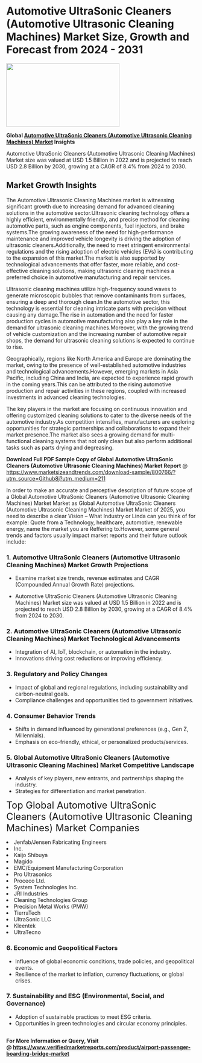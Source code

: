 <H1>Automotive UltraSonic Cleaners (Automotive Ultrasonic Cleaning Machines) Market Size, Growth and Forecast from 2024 - 2031</H1><img class="aligncenter size-medium wp-image-584254" src="https://thirdeyenews.in/wp-content/uploads/2024/09/Global-Market-Research-300x168.jpeg" alt="" width="300" height="168" /><p><strong>Global&nbsp;<a href="https://www.marketsizeandtrends.com/download-sample/800766/?utm_source=Github8j?utm_medium=211">Automotive UltraSonic Cleaners (Automotive Ultrasonic Cleaning Machines) Market</a> Insights</strong></p><p>Automotive UltraSonic Cleaners (Automotive Ultrasonic Cleaning Machines) Market size was valued at USD 1.5 Billion in 2022 and is projected to reach USD 2.8 Billion by 2030, growing at a CAGR of 8.4% from 2024 to 2030.</p><p><h2>Market Growth Insights</h2> <p>The Automotive Ultrasonic Cleaning Machines market is witnessing significant growth due to increasing demand for advanced cleaning solutions in the automotive sector.Ultrasonic cleaning technology offers a highly efficient, environmentally friendly, and precise method for cleaning automotive parts, such as engine components, fuel injectors, and brake systems.The growing awareness of the need for high-performance maintenance and improved vehicle longevity is driving the adoption of ultrasonic cleaners.Additionally, the need to meet stringent environmental regulations and the rising adoption of electric vehicles (EVs) is contributing to the expansion of this market.The market is also supported by technological advancements that offer faster, more reliable, and cost-effective cleaning solutions, making ultrasonic cleaning machines a preferred choice in automotive manufacturing and repair services.</p> <p>Ultrasonic cleaning machines utilize high-frequency sound waves to generate microscopic bubbles that remove contaminants from surfaces, ensuring a deep and thorough clean.In the automotive sector, this technology is essential for cleaning intricate parts with precision without causing any damage.The rise in automation and the need for faster production cycles in automotive manufacturing also play a key role in the demand for ultrasonic cleaning machines.Moreover, with the growing trend of vehicle customization and the increasing number of automotive repair shops, the demand for ultrasonic cleaning solutions is expected to continue to rise.</p> <p>Geographically, regions like North America and Europe are dominating the market, owing to the presence of well-established automotive industries and technological advancements.However, emerging markets in Asia Pacific, including China and India, are expected to experience rapid growth in the coming years.This can be attributed to the rising automotive production and repair activities in these regions, coupled with increased investments in advanced cleaning technologies.</p> <p>The key players in the market are focusing on continuous innovation and offering customized cleaning solutions to cater to the diverse needs of the automotive industry.As competition intensifies, manufacturers are exploring opportunities for strategic partnerships and collaborations to expand their market presence.The market also sees a growing demand for multi-functional cleaning systems that not only clean but also perform additional tasks such as parts drying and degreasing.</p> <p><span class=""><strong>Download Full PDF Sample Copy of Global Automotive UltraSonic Cleaners (Automotive Ultrasonic Cleaning Machines) Market Report</strong> @ <a href="https://www.marketsizeandtrends.com/download-sample/800766/?utm_source=Github8j?utm_medium=211" target="_blank">https://www.marketsizeandtrends.com/download-sample/800766/?utm_source=Github8j?utm_medium=211</a></span></p><p>In order to make an accurate and perceptive description of future scope of a Global&nbsp;Automotive UltraSonic Cleaners (Automotive Ultrasonic Cleaning Machines) Market Market as Global&nbsp;Automotive UltraSonic Cleaners (Automotive Ultrasonic Cleaning Machines) Market Market of 2025, you need to describe a clear Vision &ndash; What Industry or Linda can you think of for example: Quote from a Technology, healthcare, automotive, renewable energy, name the market you are Reffering to.However, some general trends and factors usually impact market reports and their future outlook include:</p><h3>1.&nbsp;<strong>Automotive UltraSonic Cleaners (Automotive Ultrasonic Cleaning Machines) Market Growth Projections</strong></h3><ul><li>Examine market size trends, revenue estimates and CAGR (Compounded Annual Growth Rate) projections.</li><li><p>Automotive UltraSonic Cleaners (Automotive Ultrasonic Cleaning Machines) Market size was valued at USD 1.5 Billion in 2022 and is projected to reach USD 2.8 Billion by 2030, growing at a CAGR of 8.4% from 2024 to 2030.</p></li></ul><h3>2.&nbsp;<strong>Automotive UltraSonic Cleaners (Automotive Ultrasonic Cleaning Machines) Market Technological Advancements</strong></h3><ul><li>Integration of AI, IoT, blockchain, or automation in the industry.</li><li>Innovations driving cost reductions or improving efficiency.</li></ul><h3>3.&nbsp;<strong>Regulatory and Policy Changes</strong></h3><ul><li>Impact of global and regional regulations, including sustainability and carbon-neutral goals.</li><li>Compliance challenges and opportunities tied to government initiatives.</li></ul><h3>4.&nbsp;<strong>Consumer Behavior Trends</strong></h3><ul><li>Shifts in demand influenced by generational preferences (e.g., Gen Z, Millennials).</li><li>Emphasis on eco-friendly, ethical, or personalized products/services.</li></ul><h3>5.&nbsp;<strong>Global Automotive UltraSonic Cleaners (Automotive Ultrasonic Cleaning Machines) Market Competitive Landscape</strong></h3><ul><li>Analysis of key players, new entrants, and partnerships shaping the industry.</li><li>Strategies for differentiation and market penetration.</li></ul><p data-pm-slice="1 1 []"><span style="color: inherit; font-family: inherit; font-size: 25px;">Top Global Automotive UltraSonic Cleaners (Automotive Ultrasonic Cleaning Machines) Market Companies</span></p><div class="" data-test-id=""><p><li>Jenfab/Jensen Fabricating Engineers</li><li> Inc.</li><li> Kaijo Shibuya</li><li> Magido</li><li> EMC/Equipment Manufacturing Corporation</li><li> Pro Ultrasonics</li><li> Proceco Ltd.</li><li> System Technologies Inc.</li><li> JRI Industries</li><li> Cleaning Technologies Group</li><li> Precision Metal Works (PMW)</li><li> TierraTech</li><li> UltraSonic LLC</li><li> Kleentek</li><li> UltraTecno</li></p></div><h3>6.&nbsp;<strong>Economic and Geopolitical Factors</strong></h3><ul><li>Influence of global economic conditions, trade policies, and geopolitical events.</li><li>Resilience of the market to inflation, currency fluctuations, or global crises.</li></ul><h3>7.&nbsp;<strong>Sustainability and ESG (Environmental, Social, and Governance)</strong></h3><ul><li>Adoption of sustainable practices to meet ESG criteria.</li><li>Opportunities in green technologies and circular economy principles.</li></ul><h2><strong style="font-size: 14px;">For More Information or Query, Visit @&nbsp;</strong><a style="background-color: #ffffff; font-size: 14px;" href="https://www.marketsizeandtrends.com/report/automotive-ultrasonic-cleaners-automotive-ultrasonic-cleaning-machines-market/" target="_blank">https://www.verifiedmarketreports.com/product/airport-passenger-boarding-bridge-market</a></h2>